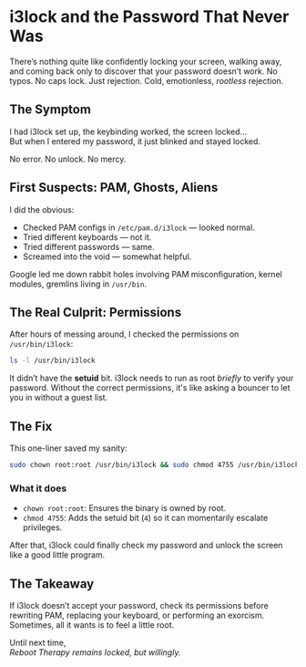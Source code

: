 
# i3lock and the Password That Never Was

There’s nothing quite like confidently locking your screen, walking away, and coming back only to discover that your password doesn’t work. No typos. No caps lock. Just rejection. Cold, emotionless, *rootless* rejection.

## The Symptom

I had i3lock set up, the keybinding worked, the screen locked…  
But when I entered my password, it just blinked and stayed locked.

No error. No unlock. No mercy.

## First Suspects: PAM, Ghosts, Aliens

I did the obvious:

- Checked PAM configs in `/etc/pam.d/i3lock` — looked normal.
- Tried different keyboards — not it.
- Tried different passwords — same.
- Screamed into the void — somewhat helpful.

Google led me down rabbit holes involving PAM misconfiguration, kernel modules, gremlins living in `/usr/bin`.

## The Real Culprit: Permissions

After hours of messing around, I checked the permissions on `/usr/bin/i3lock`:

```bash
ls -l /usr/bin/i3lock
```

It didn’t have the **setuid** bit. i3lock needs to run as root *briefly* to verify your password. Without the correct permissions, it's like asking a bouncer to let you in without a guest list.

## The Fix

This one-liner saved my sanity:

```bash
sudo chown root:root /usr/bin/i3lock && sudo chmod 4755 /usr/bin/i3lock
```

### What it does

- `chown root:root`: Ensures the binary is owned by root.
- `chmod 4755`: Adds the setuid bit (`4`) so it can momentarily escalate privileges.

After that, i3lock could finally check my password and unlock the screen like a good little program.

## The Takeaway

If i3lock doesn’t accept your password, check its permissions before rewriting PAM, replacing your keyboard, or performing an exorcism. Sometimes, all it wants is to feel a little root.

Until next time,  
*Reboot Therapy remains locked, but willingly.*
